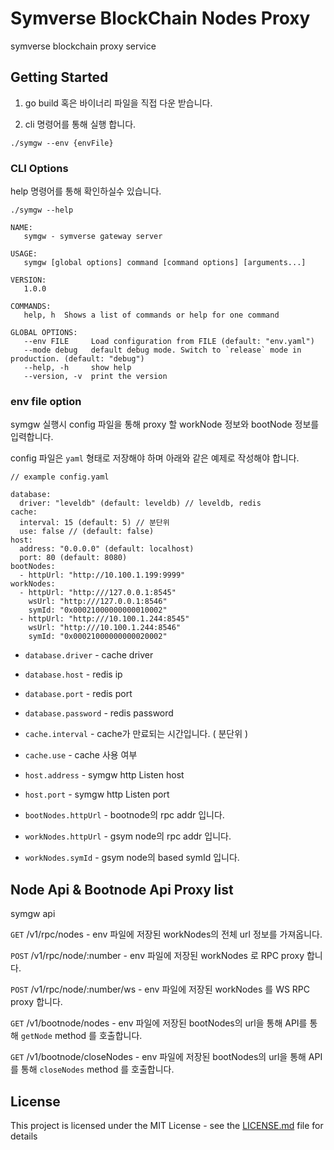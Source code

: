 # Symverse BlockChain Nodes Proxy

symverse blockchain proxy service

## Getting Started

1. go build 혹은 바이너리 파일을 직접 다운 받습니다.

2. cli 명령어를 통해 실행 합니다.

`./symgw --env {envFile}`

### CLI Options

help 명령어를 통해 확인하실수 있습니다.

```
./symgw --help

NAME:
   symgw - symverse gateway server

USAGE:
   symgw [global options] command [command options] [arguments...]

VERSION:
   1.0.0

COMMANDS:
   help, h  Shows a list of commands or help for one command

GLOBAL OPTIONS:
   --env FILE     Load configuration from FILE (default: "env.yaml")
   --mode debug   default debug mode. Switch to `release` mode in production. (default: "debug")
   --help, -h     show help
   --version, -v  print the version
```

### env file option

symgw 실행시 config 파일을 통해 proxy 할 workNode 정보와 bootNode 정보를 입력합니다. 

config 파일은 `yaml` 형태로 저장해야 하며 아래와 같은 예제로 작성해야 합니다.

```
// example config.yaml 

database:
  driver: "leveldb" (default: leveldb) // leveldb, redis
cache: 
  interval: 15 (default: 5) // 분단위
  use: false // (default: false)
host:
  address: "0.0.0.0" (default: localhost)
  port: 80 (default: 8080)
bootNodes:
  - httpUrl: "http://10.100.1.199:9999" 
workNodes: 
  - httpUrl: "http:///127.0.0.1:8545"
    wsUrl: "http:///127.0.0.1:8546"
    symId: "0x00021000000000010002"
  - httpUrl: "http:///10.100.1.244:8545"
    wsUrl: "http:///10.100.1.244:8546"
    symId: "0x00021000000000020002"
```

- `database.driver` - cache driver
- `database.host` - redis ip
- `database.port` - redis port
- `database.password` - redis password

- `cache.interval` - cache가 만료되는 시간입니다. ( 분단위 )
- `cache.use` - cache 사용 여부
- `host.address` - symgw http Listen host
- `host.port` - symgw http Listen port
- `bootNodes.httpUrl` - bootnode의 rpc addr 입니다.
- `workNodes.httpUrl` - gsym node의 rpc addr 입니다.
- `workNodes.symId` -  gsym node의 based symId 입니다.


## Node Api & Bootnode Api Proxy list

symgw api

 `GET` /v1/rpc/nodes - env 파일에 저장된 workNodes의 전체 url 정보를 가져옵니다.
 
 `POST` /v1/rpc/node/:number - env 파일에 저장된 workNodes 로 RPC proxy 합니다.
 
 `POST` /v1/rpc/node/:number/ws - env 파일에 저장된 workNodes 를 WS RPC proxy 합니다.
 
 `GET` /v1/bootnode/nodes - env 파일에 저장된 bootNodes의 url을 통해 API를 통해 `getNode` method 를 호출합니다.
 
 `GET` /v1/bootnode/closeNodes - env 파일에 저장된 bootNodes의 url을 통해 API를 통해 `closeNodes` method 를 호출합니다.


## License

This project is licensed under the MIT License - see the [LICENSE.md](LICENSE.md) file for details
